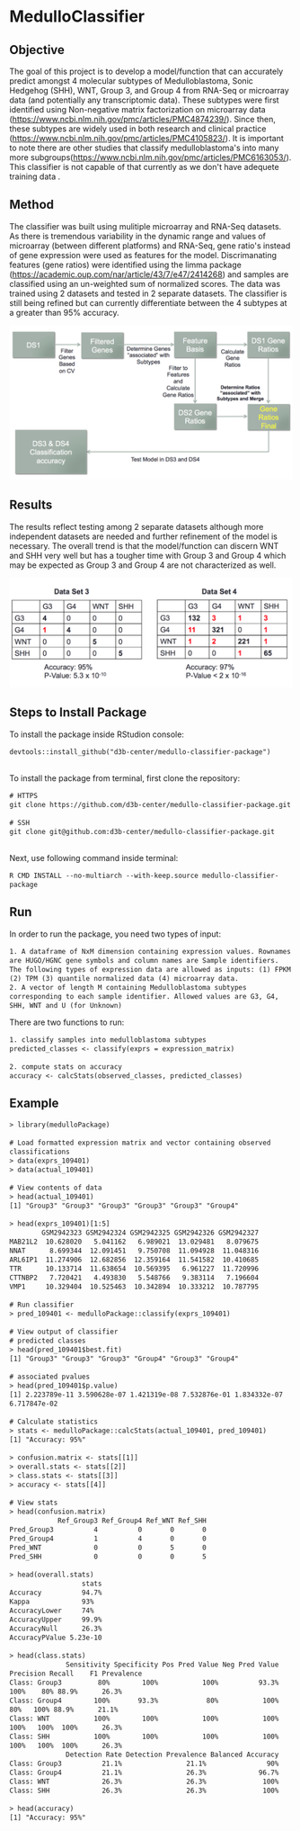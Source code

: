 # MedulloClassifier

## Objective

The goal of this project is to develop a model/function that can accurately predict amongst 4 molecular subtypes of Medulloblastoma, Sonic Hedgehog (SHH), WNT, Group 3, and Group 4 from RNA-Seq or microarray data (and potentially any transcriptomic data). These subtypes were first identified using Non-negative matrix factorization on microarray data  (https://www.ncbi.nlm.nih.gov/pmc/articles/PMC4874239/). Since then, these subtypes are widely used in both research and clinical practice (https://www.ncbi.nlm.nih.gov/pmc/articles/PMC4105823/). It is important to note there are other studies that classify medulloblastoma's into many more subgroups(https://www.ncbi.nlm.nih.gov/pmc/articles/PMC6163053/). This classifier is not capable of that currently as we don't have adequete training data . 

## Method

The classifier was built using mulitiple microarray and RNA-Seq datasets. As there is tremendous variability in the dynamic range and values of microarray (between different platforms) and RNA-Seq, gene ratio's instead of gene expression were used as features for the model. Discrimanating features (gene ratios) were identified using the limma package (https://academic.oup.com/nar/article/43/7/e47/2414268) and samples are classified using an un-weighted sum of normalized scores.  The data was trained using 2 datasets and tested in 2 separate datasets. The classifier is still being refined but can currently differentiate between the 4 subtypes at a greater than 95% accuracy. 

![Workflow](images/workflow.png)

## Results

The results reflect testing among 2 separate datasets although more independent datasets are needed and further refinement of the model is necessary. The overall trend is that the model/function can discern WNT and SHH very well but has a tougher time with Group 3 and Group 4 which may be expected as Group 3 and Group 4 are not characterized as well. 

![Results](images/resultsDataset3_4.png)

## Steps to Install Package
To install the package inside RStudion console:
```
devtools::install_github("d3b-center/medullo-classifier-package")
```
\
To install the package from terminal, first clone the repository:
```
# HTTPS
git clone https://github.com/d3b-center/medullo-classifier-package.git

# SSH
git clone git@github.com:d3b-center/medullo-classifier-package.git
```
\
Next, use following command inside terminal:
```
R CMD INSTALL --no-multiarch --with-keep.source medullo-classifier-package
```

## Run
In order to run the package, you need two types of input:

	1. A dataframe of NxM dimension containing expression values. Rownames are HUGO/HGNC gene symbols and column names are Sample identifiers. The following types of expression data are allowed as inputs: (1) FPKM (2) TPM (3) quantile normalized data (4) microarray data.
	2. A vector of length M containing Medulloblastoma subtypes corresponding to each sample identifier. Allowed values are G3, G4, SHH, WNT and U (for Unknown)


There are two functions to run:

	1. classify samples into medulloblastoma subtypes 
	predicted_classes <- classify(exprs = expression_matrix) 

	2. compute stats on accuracy
	accuracy <- calcStats(observed_classes, predicted_classes)
	
## Example
```
> library(medulloPackage)

# Load formatted expression matrix and vector containing observed classifications
> data(exprs_109401)
> data(actual_109401)

# View contents of data
> head(actual_109401)
[1] "Group3" "Group3" "Group3" "Group3" "Group3" "Group4"

> head(exprs_109401)[1:5]
        GSM2942323 GSM2942324 GSM2942325 GSM2942326 GSM2942327
MAB21L2  10.628020   5.041162   6.989021  13.029481   8.079675
NNAT      8.699344  12.091451   9.750708  11.094928  11.048316
ARL6IP1  11.274906  12.682856  12.359164  11.541582  10.410685
TTR      10.133714  11.638654  10.569395   6.961227  11.720996
CTTNBP2   7.720421   4.493830   5.548766   9.383114   7.196604
VMP1     10.329404  10.525463  10.342894  10.333212  10.787795

# Run classifier
> pred_109401 <- medulloPackage::classify(exprs_109401)

# View output of classifier
# predicted classes
> head(pred_109401$best.fit)
[1] "Group3" "Group3" "Group3" "Group4" "Group3" "Group4"

# associated pvalues
> head(pred_109401$p.value)
[1] 2.223789e-11 3.590628e-07 1.421319e-08 7.532876e-01 1.834332e-07 6.717847e-02

# Calculate statistics
> stats <- medulloPackage::calcStats(actual_109401, pred_109401)
[1] "Accuracy: 95%"

> confusion.matrix <- stats[[1]]
> overall.stats <- stats[[2]]
> class.stats <- stats[[3]]
> accuracy <- stats[[4]]

# View stats
> head(confusion.matrix)
            Ref_Group3 Ref_Group4 Ref_WNT Ref_SHH
Pred_Group3          4          0       0       0
Pred_Group4          1          4       0       0
Pred_WNT             0          0       5       0
Pred_SHH             0          0       0       5

> head(overall.stats)
                  stats
Accuracy          94.7%
Kappa             93%  
AccuracyLower     74%  
AccuracyUpper     99.9%
AccuracyNull      26.3%
AccuracyPValue 5.23e-10

> head(class.stats)
              Sensitivity Specificity Pos Pred Value Neg Pred Value Precision Recall    F1 Prevalence
Class: Group3         80%        100%           100%          93.3%      100%    80% 88.9%      26.3%
Class: Group4        100%       93.3%            80%           100%       80%   100% 88.9%      21.1%
Class: WNT           100%        100%           100%           100%      100%   100%  100%      26.3%
Class: SHH           100%        100%           100%           100%      100%   100%  100%      26.3%
              Detection Rate Detection Prevalence Balanced Accuracy
Class: Group3          21.1%                21.1%               90%
Class: Group4          21.1%                26.3%             96.7%
Class: WNT             26.3%                26.3%              100%
Class: SHH             26.3%                26.3%              100%

> head(accuracy)
[1] "Accuracy: 95%"

```

